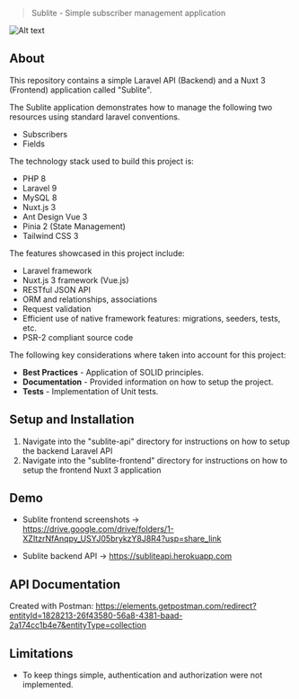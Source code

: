 > Sublite - Simple subscriber management application

![Alt text](https://drive.google.com/uc?id=15rYJJQacl_ro755wvmBdfT6LHO0hP4Dp "Sublite Logo")

## About
This repository contains a simple Laravel API (Backend) and a Nuxt 3 (Frontend) application called "Sublite".

The Sublite application demonstrates how to manage the following two resources using standard laravel conventions. 
- Subscribers
- Fields

The technology stack used to build this project is:
- PHP 8
- Laravel 9
- MySQL 8
- Nuxt.js 3
- Ant Design Vue 3
- Pinia 2 (State Management)
- Tailwind CSS 3

The features showcased in this project include:
- Laravel framework
- Nuxt.js 3 framework (Vue.js)
- RESTful JSON API
- ORM and relationships, associations
- Request validation
- Efficient use of native framework features: migrations, seeders, tests, etc.
- PSR-2 compliant source code

The following key considerations where taken into account for this project:
- **Best Practices** - Application of SOLID principles.
- **Documentation** - Provided information on how to setup the project.
- **Tests** - Implementation of Unit tests.

## Setup and Installation
1. Navigate into the "sublite-api" directory for instructions on how to setup the backend Laravel API
2. Navigate into the "sublite-frontend" directory for instructions on how to setup the frontend Nuxt 3 application

## Demo

- Sublite frontend screenshots -> https://drive.google.com/drive/folders/1-XZItzrNfAnqpy_USYJ05brykzY8J8R4?usp=share_link

- Sublite backend API -> https://subliteapi.herokuapp.com

## API Documentation

Created with Postman: https://elements.getpostman.com/redirect?entityId=1828213-26f43580-56a8-4381-baad-2a174cc1b4e7&entityType=collection

## Limitations

- To keep things simple, authentication and authorization were not implemented.
